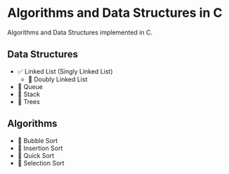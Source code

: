 # Algorithms and Data Structures in C
Algorithms and Data Structures implemented in C.

## Data Structures
  * ✅️ Linked List (Singly Linked List)
      * 🚧️ Doubly Linked List
  * 🚧️ Queue
  * 🚧️ Stack
  * 🚧️ Trees

## Algorithms

* 🚧️ Bubble Sort
* 🚧️ Insertion Sort
* 🚧️ Quick Sort
* 🚧️ Selection Sort
